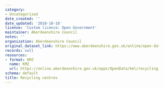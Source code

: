 ```yaml
---
category:
- Uncategorised
date_created: ''
date_updated: '2018-10-18'
license: 'Custom licence: Open Government'
maintainer: Aberdeenshire Council
notes: ''
organization: Aberdeenshire Council
original_dataset_link: https://www.aberdeenshire.gov.uk/online/open-data/
records: null
resources:
- format: KMZ
  name: KMZ
  url: https://online.aberdeenshire.gov.uk/apps/OpenData/kml/recycling_centres.kmz
schema: default
title: Recycling centres
---
```

